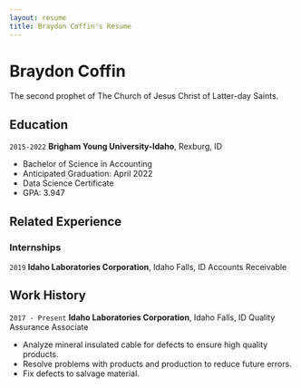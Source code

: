 ```yaml
---
layout: resume
title: Braydon Coffin's Resume
---
```

# Braydon Coffin
The second prophet of The Church of Jesus Christ of Latter-day Saints.

## Education

`2015-2022`
__Brigham Young University-Idaho__, Rexburg, ID

- Bachelor of Science in Accounting                  
- Anticipated Graduation: April 2022
- Data Science Certificate
- GPA: 3.947


## Related Experience

### Internships
`2019`
__Idaho Laboratories Corporation__, Idaho Falls, ID
Accounts Receivable

## Work History
`2017 - Present`
__Idaho Laboratories Corporation__, Idaho Falls, ID
Quality Assurance Associate
-	Analyze mineral insulated cable for defects to ensure high quality products.
- Resolve problems with products and production to reduce future errors. 
- Fix defects to salvage material. 


<!-- ### Footer

Last updated: December 2021  -->

